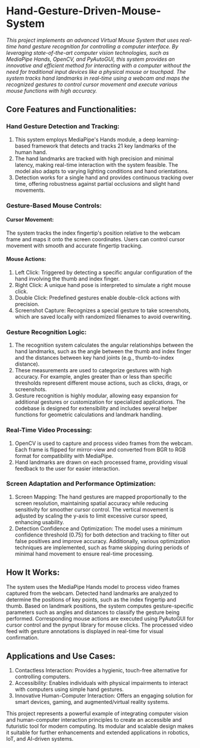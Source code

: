 # Hand-Gesture-Driven-Mouse-System
*This project implements an advanced Virtual Mouse System that uses real-time hand gesture recognition for controlling a computer interface. By leveraging state-of-the-art computer vision technologies, such as MediaPipe Hands, OpenCV, and PyAutoGUI, this system provides an innovative and efficient method for interacting with a computer without the need for traditional input devices like a physical mouse or touchpad. The system tracks hand landmarks in real-time using a webcam and maps the recognized gestures to control cursor movement and execute various mouse functions with high accuracy.*

## Core Features and Functionalities:

### Hand Gesture Detection and Tracking:
1. This system employs MediaPipe's Hands module, a deep learning-based framework that detects and tracks 21 key landmarks of the human hand.
2. The hand landmarks are tracked with high precision and minimal latency, making real-time interaction with the system feasible. The model also adapts to varying lighting conditions and hand orientations.
3. Detection works for a single hand and provides continuous tracking over time, offering robustness against partial occlusions and slight hand movements.

### Gesture-Based Mouse Controls:

#### Cursor Movement: 
The system tracks the index fingertip's position relative to the webcam frame and maps it onto the screen coordinates. Users can control cursor movement with smooth and accurate fingertip tracking.

#### Mouse Actions:
1. Left Click: Triggered by detecting a specific angular configuration of the hand involving the thumb and index finger.
2. Right Click: A unique hand pose is interpreted to simulate a right mouse click.
3. Double Click: Predefined gestures enable double-click actions with precision.
4. Screenshot Capture: Recognizes a special gesture to take screenshots, which are saved locally with randomized filenames to avoid overwriting.

### Gesture Recognition Logic:
1. The recognition system calculates the angular relationships between the hand landmarks, such as the angle between the thumb and index finger and the distances between key hand joints (e.g., thumb-to-index distance).
2. These measurements are used to categorize gestures with high accuracy. For example, angles greater than or less than specific thresholds represent different mouse actions, such as clicks, drags, or screenshots.
3. Gesture recognition is highly modular, allowing easy expansion for additional gestures or customization for specialized applications. The codebase is designed for extensibility and includes several helper functions for geometric calculations and landmark handling.

### Real-Time Video Processing:
1. OpenCV is used to capture and process video frames from the webcam. Each frame is flipped for mirror-view and converted from BGR to RGB format for compatibility with MediaPipe.
2. Hand landmarks are drawn on each processed frame, providing visual feedback to the user for easier interaction.

### Screen Adaptation and Performance Optimization:
1. Screen Mapping: The hand gestures are mapped proportionally to the screen resolution, maintaining spatial accuracy while reducing sensitivity for smoother cursor control. The vertical movement is adjusted by scaling the y-axis to limit excessive cursor speed, enhancing usability.
2. Detection Confidence and Optimization: The model uses a minimum confidence threshold (0.75) for both detection and tracking to filter out false positives and improve accuracy. Additionally, various optimization techniques are implemented, such as frame skipping during periods of minimal hand movement to ensure real-time processing.

## How It Works:
The system uses the MediaPipe Hands model to process video frames captured from the webcam. Detected hand landmarks are analyzed to determine the positions of key points, such as the index fingertip and thumb.
Based on landmark positions, the system computes gesture-specific parameters such as angles and distances to classify the gesture being performed.
Corresponding mouse actions are executed using PyAutoGUI for cursor control and the pynput library for mouse clicks.
The processed video feed with gesture annotations is displayed in real-time for visual confirmation.

## Applications and Use Cases:
1. Contactless Interaction: Provides a hygienic, touch-free alternative for controlling computers.
2. Accessibility: Enables individuals with physical impairments to interact with computers using simple hand gestures.
3. Innovative Human-Computer Interaction: Offers an engaging solution for smart devices, gaming, and augmented/virtual reality systems.


This project represents a powerful example of integrating computer vision and human-computer interaction principles to create an accessible and futuristic tool for modern computing. Its modular and scalable design makes it suitable for further enhancements and extended applications in robotics, IoT, and AI-driven systems.
